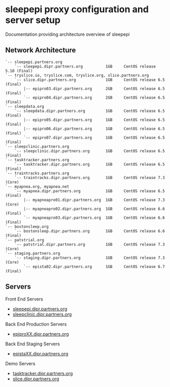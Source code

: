 # sleepepi proxy configuration and server setup

Documentation providing architecture overview of sleepepi

## Network Architecture

```
`-- sleepepi.partners.org
    `-- sleepepi.dipr.partners.org          1GB     CentOS release 5.10 (Final)
`-- tryslice.io, tryslice.com, tryslice.org, slice.partners.org
    `-- slice.dipr.partners.org             1GB     CentOS release 6.5  (Final)
        |-- epipro03.dipr.partners.org      2GB     CentOS release 6.5  (Final)
        `-- epipro04.dipr.partners.org      2GB     CentOS release 6.5  (Final)
`-- sleepdata.org
    `-- sleepdata.dipr.partners.org         1GB     CentOS release 6.5  (Final)
        |-- epipro05.dipr.partners.org      1GB     CentOS release 6.5  (Final)
        |-- epipro06.dipr.partners.org      1GB     CentOS release 6.5  (Final)
        `-- epipro07.dipr.partners.org      1GB     CentOS release 6.5  (Final)
`-- sleepclinic.partners.org
    `-- sleepclinic.dipr.partners.org       1GB     CentOS release 6.5  (Final)
`-- tasktracker.partners.org
    `-- tasktracker.dipr.partners.org       1GB     CentOS release 6.5  (Final)
`-- traintracks.partners.org
    `-- traintracks.dipr.partners.org       1GB     CentOS release 7.3  (Core)
`-- myapnea.org, myapnea.net
    `-- myapnea.dipr.partners.org           1GB     CentOS release 6.5  (Final)
        |-- myapneapro01.dipr.partners.org  1GB     CentOS release 7.3  (Core)
        |-- myapneapro02.dipr.partners.org  1GB     CentOS release 6.6  (Final)
        `-- myapneapro03.dipr.partners.org  1GB     CentOS release 6.6  (Final)
`-- bostonsleep.org
    `-- bostonsleep.dipr.partners.org       1GB     CentOS release 6.6  (Final)
`-- patstrial.org
    `-- patstrial.dipr.partners.org         1GB     CentOS release 7.3  (Core)
`-- staging.partners.org
    `-- staging.dipr.partners.org           1GB     CentOS release 7.3  (Core)
        `-- epista02.dipr.partners.org      1GB     CentOS release 6.7  (Final)
```

## Servers

Front End Servers

- [sleepepi.dipr.partners.org](https://github.com/sleepepi/sleepepi/tree/master/virtual-machines/000-sleepepi.dipr.partners.org.md)
- [sleepclinic.dipr.partners.org](https://github.com/sleepepi/sleepepi/tree/master/virtual-machines/100-technology-and-application-routes.md)

Back End Production Servers

- [epiproXX.dipr.partners.org](https://github.com/sleepepi/sleepepi/tree/master/virtual-machines/100-technology-and-application-routes.md)

Back End Staging Servers

- [epistaXX.dipr.partners.org](https://github.com/sleepepi/sleepepi/blob/master/virtual-machines/100-technology-and-application-routes.md)

Demo Servers

- [tasktracker.dipr.partners.org](https://github.com/sleepepi/sleepepi/blob/master/virtual-machines/100-technology-and-application-routes.md)
- [slice.dipr.partners.org](https://github.com/sleepepi/sleepepi/blob/master/virtual-machines/100-technology-and-application-routes.md)
